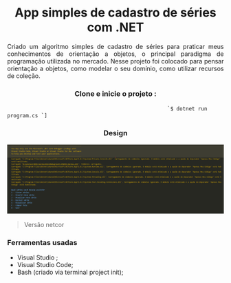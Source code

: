 <h1 align="center">App simples de cadastro de séries com .NET</h1>
<p align="justify">Criado um algoritmo simples de cadastro de séries para praticar meus conhecimentos de orientação a objetos, o principal paradigma de programação utilizada no mercado. Nesse projeto foi colocado para pensar orientação a objetos, como modelar o seu domínio, como utilizar recursos de coleção.</p>

<h3 align="center">Clone e inicie o projeto :</h3>


                                                        `$ dotnet run program.cs `]

<h3 align="center">Design</h3>
<img src="img/tela.png">

> Versão netcor

<h3>Ferramentas usadas</h3>

* Visual Studio ;
* Visual Studio Code;
* Bash (criado via terminal project init);